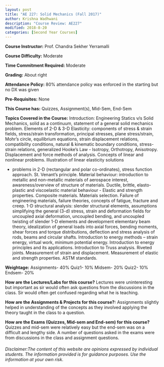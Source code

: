 ```yaml
---
layout: post
title: "AE 227: Solid Mechanics (Fall 2017)"
author: Krishna Wadhwani
description: "Course Review: AE227"
modified: 2018-8-20
categories: [Second Year Courses]
---
```


**Course Instructor:** Prof. Chandra Sekher Yerramalli	

**Course Difficulty:** Moderate

**Time Commitment Required:** Moderate

**Grading:** About right

**Attendance Policy:** 80% attendance policy was enforced in the starting but no DX was given

**Pre-Requisites:** None

**This Course has:** Quizzes, Assignment(s), Mid-Sem, End-Sem

**Topics Covered in the Course:**
Introduction: Engineering Statics v/s Solid Mechanics, solid as a continuum,
statement of a general solid mechanics problem.
Elements of 2-D & 3-D Elasticity: components of stress & strain fields, stress/strain
transformation, principal stresses, plane stress/strain, Mohr’s circle, equilibrium
equations, strain displacement relations, compatibility conditions, natural &
kinematic boundary conditions, stress-strain relations, generalized Hooke’s Law -
Isotropy, Orthotropy, Anisotropy. Displacement and force methods of analysis.
Concepts of linear and nonlinear problems. Illustration of linear elasticity solutions
- problems in 2-D (rectangular and polar co-ordinates), stress function approach. St.
Venant’s principle.
Material behaviour: introduction to metallic and non-metallic materials of aerospace
interest, awareness/overview of structure of materials. Ductile, brittle, elasto-plastic
and viscoelastic material behaviour - Elastic and strength properties. Composite
materials. Materials selection. Failure of engineering materials, failure theories,
concepts of fatigue, fracture and creep.
1-D structural analysis: slender structural elements, assumptions simplifying the
general (3-d) stress, strain and deformation fields for uncoupled axial deformation,
uncoupled bending, and uncoupled twisting of slender 1-D elements and
development elementary beam theory, idealization of general loads into axial forces,
bending moments, shear forces and torque distributions, deflection and stress
analysis of rods, beams and circular shafts. Introduction to energy methods – strain
energy, virtual work, minimum potential energy. Introduction to energy principles
and its applications. Introduction to Truss analysis. Riveted joints.
Measurement of strain and displacement. Measurement of elastic and strength
properties. ASTM standards.

**Weightage:**
Assignments- 40%
Quiz1-  10%
Midsem- 20%
Quiz2- 10%
Endsem- 20%

**How are the Lectures/Labs for this course?**
Lectures were uninteresting but important as sir would often ask questions from the discussions in the class. Sir would often get confused regarding what he is teaching. 

**How are the Assignments & Projects for this course?:**
Assignments slightly helped in understanding of the concepts as they involved applying the theory taught in the class to a question. 

**How are the Exams (Quizzes, Mid-sem and End-sem) for this course?**
Quizzes and mid-sem were relatively easy but the end-sem was on a difficult and lengthy side. A number of questions asked in the exams were from discussions in the class and assignment questions. 

###### Disclaimer:The content of this website are opinions expressed by individual students. The information provided is for guidance purposes. Use the information at your own risk.